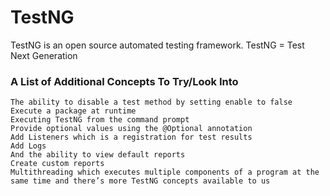 # TestNG 
TestNG is an open source automated testing framework.
TestNG = Test Next Generation

### A List of Additional Concepts To Try/Look Into

    The ability to disable a test method by setting enable to false
    Execute a package at runtime
    Executing TestNG from the command prompt
    Provide optional values using the @Optional annotation
    Add Listeners which is a registration for test results
    Add Logs
    And the ability to view default reports
    Create custom reports
    Multithreading which executes multiple components of a program at the same time and there’s more TestNG concepts available to us